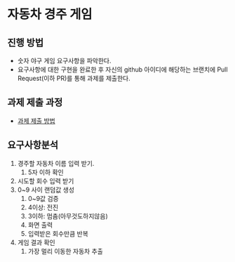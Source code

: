 # 자동차 경주 게임
## 진행 방법
* 숫자 야구 게임 요구사항을 파악한다.
* 요구사항에 대한 구현을 완료한 후 자신의 github 아이디에 해당하는 브랜치에 Pull Request(이하 PR)를 통해 과제를 제출한다.

## 과제 제출 과정
* [과제 제출 방법](https://github.com/next-step/nextstep-docs/tree/master/precourse)

## 요구사항분석
1. 경주할 자동차 이름 입력 받기.
   1. 5자 이하 확인 
2. 시도할 회수 입력 받기
3. 0~9 사이 랜덤값 생성
   1. 0~9값 검증
   2. 4이상: 전진
   3. 3이하: 멈춤(아무것도하지않음)
   4. 화면 출력
   5. 입력받은 회수만큼 반복
4. 게임 결과 확인
   1. 가장 멀리 이동한 자동차 추출   